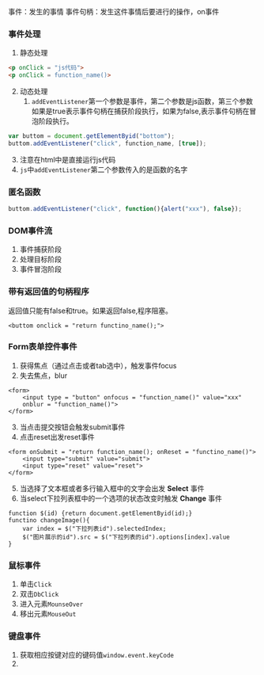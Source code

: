 事件：发生的事情
事件句柄：发生这件事情后要进行的操作，on事件

### 事件处理
1. 静态处理
```html
<p onClick = "js代码">
<p onClick = function_name()>
```
2. 动态处理
	1. `addEventListener`第一个参数是事件，第二个参数是js函数，第三个参数如果是true表示事件句柄在捕获阶段执行，如果为false,表示事件句柄在冒泡阶段执行。
```js
var buttom = document.getElementByid("bottom");
buttom.addEventListener("click", function_name, [true]);
```
3. 注意在html中是直接运行js代码
4. `js`中`addEventListener`第二个参数传入的是函数的名字

### 匿名函数
```js
buttom.addEventListener("click", function(){alert("xxx"), false});
```

### DOM事件流
1. 事件捕获阶段
2. 处理目标阶段
3. 事件冒泡阶段

### 带有返回值的句柄程序
返回值只能有false和true。如果返回false,程序阻塞。
```
<buttom onclick = "return functino_name();">
```


### Form表单控件事件
1. 获得焦点（通过点击或者tab选中），触发事件focus
2. 失去焦点，blur
```
<form>
	<input type = "button" onfocus = "function_name()" value="xxx"
	onblur = "function_name()">
</form>
```
3. 当点击提交按钮会触发submit事件
4. 点击reset出发reset事件
```
<form onSubmit = "return function_name(); onReset = "functino_name()">
	<input type="submit" value="submit">
	<input type="reset" value="reset">
</form>
```
5. 当选择了文本框或者多行输入框中的文字会出发 __Select__ 事件
6. 当select下拉列表框中的一个选项的状态改变时触发 __Change__ 事件
```
function $(id) {return document.getElementByid(id);}
functino changeImage(){
	var index = $("下拉列表id").selectedIndex;
	$("图片展示的id").src = $("下拉列表的id").options[index].value
}
```

### 鼠标事件
1. 单击`Click`
2. 双击`DbClick`
3. 进入元素`MounseOver`
4. 移出元素`MouseOut`


### 键盘事件
1. 获取相应按键对应的键码值`window.event.keyCode`
2. 
